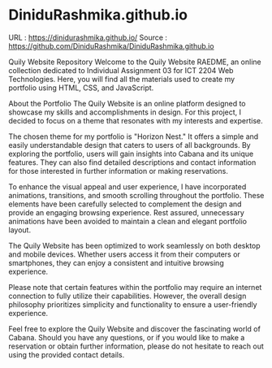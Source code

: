 # DiniduRashmika.github.io

URL : https://dinidurashmika.github.io/
Source : https://github.com/DiniduRashmika/DiniduRashmika.github.io

Quily Website Repository
Welcome to the Quily Website RAEDME, an online collection dedicated to Individual Assignment 03 for ICT 2204 Web Technologies.
Here, you will find all the materials used to create my portfolio using HTML, CSS, and JavaScript.

About the Portfolio
The Quily Website is an online platform designed to showcase my skills and accomplishments in design. 
For this project, I decided to focus on a theme that resonates with my interests and expertise.

The chosen theme for my portfolio is "Horizon Nest." It offers a simple and easily understandable design that caters to users of all backgrounds. 
By exploring the portfolio, users will gain insights into Cabana and its unique features. They can also find detailed descriptions and contact 
information for those interested in further information or making reservations.

To enhance the visual appeal and user experience, I have incorporated animations, transitions, and smooth scrolling throughout the portfolio.
 These elements have been carefully selected to complement the design and provide an engaging browsing experience. Rest assured, unnecessary animations
 have been avoided to maintain a clean and elegant portfolio layout.

The Quily Website has been optimized to work seamlessly on both desktop and mobile devices. Whether users access it from their computers or smartphones,
 they can enjoy a consistent and intuitive browsing experience.

Please note that certain features within the portfolio may require an internet connection to fully utilize their capabilities.
 However, the overall design philosophy prioritizes simplicity and functionality to ensure a user-friendly experience.

Feel free to explore the Quily Website and discover the fascinating world of Cabana. Should you have any questions, 
or if you would like to make a reservation or obtain further information, please do not hesitate to reach out using the provided contact details.
